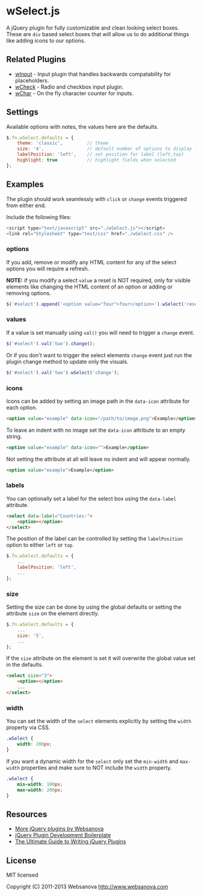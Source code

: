 # wSelect.js

A jQuery plugin for fully customizable and clean looking select boxes.  These are `div` based select boxes that will allow us to do additional things like adding icons to our options.


## Related Plugins

* [wInput](http://winput.websanova.com) - Input plugin that handles backwards compatability for placeholders.
* [wCheck](http://wcheck.websanova.com) - Radio and checkbox input plugin.
* [wChar](http://wchar.websanova.com) - On the fly character counter for inputs.


## Settings

Available options with notes, the values here are the defaults.

```js
$.fn.wSelect.defaults = {
    theme: 'classic',         // theme
    size: '4',                // default number of options to display (overwrite with `size` attr on `select` element)
    labelPosition: 'left',    // set position for label (left,top)
    highlight: true           // highlight fields when selected
};
```

## Examples

The plugin should work seamlessly with `click` or `change` events triggered from either end.

Include the following files:

```js
<script type="text/javascript" src="./wSelect.js"></script>
<link rel="Stylesheet" type="text/css" href="./wSelect.css" />
```

### options

If you add, remove or modify any HTML content for any of the select options you will require a refresh.

__NOTE:__ if you modify a select `value` a reset is NOT required, only for visible elements like changing the HTML content of an option or adding or removing options.

```js
$('#select').append('<option value="four">four</option>').wSelect('reset');
```

### values

If a value is set manually using `val()` you will need to trigger a `change` event.

```js
$('#select').val('two').change();
```

Or if you don't want to trigger the select elements `change` event just run the plugin change method to update only the visuals.

```js
$('#select').val('two').wSelect('change');
```

### icons

Icons can be added by setting an image path in the `data-icon` attribute for each option.

```html
<option value="example" data-icon="/path/to/image.png">Example</option>
```

To leave an indent with no image set the `data-icon` attribute to an empty string.

```html
<option value="example" data-icon="">Example</option>
```

Not setting the attribute at all will leave no indent and will appear normally.

```html
<option value="example">Example</option>
```

### labels

You can optionally set a label for the select box using the `data-label` attribute.

```html
<select data-label="Countries:">
    <option></option>
</select>
```

The position of the label can be controlled by setting the `labelPosition` option to either `left` or `top`.

```js
$.fn.wSelect.defaults = {
    ...
    labelPosition: 'left',
    ...
};
```

### size

Setting the size can be done by using the global defaults or setting the attribute `size` on the element directly.

```js
$.fn.wSelect.defaults = {
    ...
    size: '5',
    ...
};
```

If the `size` attribute on the element is set it will overwrite the global value set in the defaults.

```html
<select size="3">
    <option></option>
    ...
</select>
```

### width

You can set the width of the `select` elements explicitly by setting the `width` property via CSS.

```css
.wSelect {
    width: 200px;
}
```

If you want a dynamic width for the `select` only set the `min-width` and `max-width` properties and make sure to NOT include the `width` property.

```css
.wSelect {
    min-width: 100px;
    max-width: 200px;
}
```


## Resources

* [More jQuery plugins by Websanova](http://websanova.com/plugins)
* [jQuery Plugin Development Boilerplate](http://www.websanova.com/tutorials/jquery/jquery-plugin-development-boilerplate)
* [The Ultimate Guide to Writing jQuery Plugins](http://www.websanova.com/tutorials/jquery/the-ultimate-guide-to-writing-jquery-plugins)


## License

MIT licensed

Copyright (C) 2011-2013 Websanova http://www.websanova.com